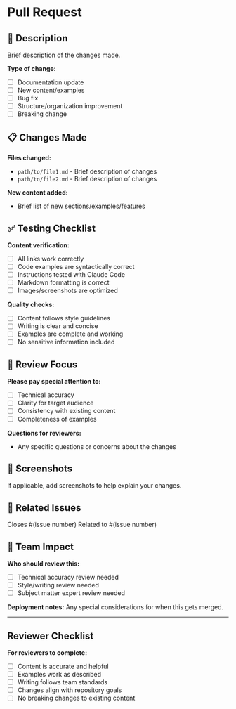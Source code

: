 # Pull Request

## 📝 Description

Brief description of the changes made.

**Type of change:**
- [ ] Documentation update
- [ ] New content/examples
- [ ] Bug fix
- [ ] Structure/organization improvement
- [ ] Breaking change

## 📋 Changes Made

**Files changed:**
- `path/to/file1.md` - Brief description of changes
- `path/to/file2.md` - Brief description of changes

**New content added:**
- Brief list of new sections/examples/features

## ✅ Testing Checklist

**Content verification:**
- [ ] All links work correctly
- [ ] Code examples are syntactically correct
- [ ] Instructions tested with Claude Code
- [ ] Markdown formatting is correct
- [ ] Images/screenshots are optimized

**Quality checks:**
- [ ] Content follows style guidelines
- [ ] Writing is clear and concise
- [ ] Examples are complete and working
- [ ] No sensitive information included

## 🎯 Review Focus

**Please pay special attention to:**
- [ ] Technical accuracy
- [ ] Clarity for target audience
- [ ] Consistency with existing content
- [ ] Completeness of examples

**Questions for reviewers:**
- Any specific questions or concerns about the changes

## 📱 Screenshots

If applicable, add screenshots to help explain your changes.

## 🔗 Related Issues

Closes #(issue number)
Related to #(issue number)

## 👥 Team Impact

**Who should review this:**
- [ ] Technical accuracy review needed
- [ ] Style/writing review needed
- [ ] Subject matter expert review needed

**Deployment notes:**
Any special considerations for when this gets merged.

---

## Reviewer Checklist

**For reviewers to complete:**
- [ ] Content is accurate and helpful
- [ ] Examples work as described
- [ ] Writing follows team standards
- [ ] Changes align with repository goals
- [ ] No breaking changes to existing content